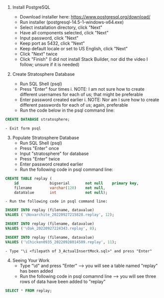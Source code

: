 1. Install PostgreSQL
    - Download installer here: https://www.postgresql.org/download/
    - Run installer (postgresql-14.5-1-windows-x64.exe)
    - Select installation directory, click "Next"
    - Have all components selected, click "Next"
    - Input password, click "Next"
    - Keep port as 5432, click "Next"
    - Keep default locale or set to US English, click "Next"
    - Click "Next" twice
    - Click "Finish" (I did not install Stack Builder, nor did the video I follow; unsure if it is needed)

2. Create Stratosphere Database
    - Run SQL Shell (psql)
    - Press "Enter" four times
        i. NOTE: I am not sure how to create different usernames for each of us; that might be preferable
    - Enter password created earlier
        i. NOTE: Nor am I sure how to create different passwords for each of us; again, preferable
    - Run the code below in the psql command line:
```sql
CREATE DATABASE stratosphere;
```
    - Exit form psql

3. Populate Stratosphere Database
    - Run SQL Shell (psql)
    - Press "Enter" once
    - Input "stratosphere" for database
    - Press "Enter" twice
    - Enter password created earlier
    - Run the following code in psql command line:
```sql
CREATE TABLE replay (
	id				bigserial		not null	primary key,
	filename		varchar(120)	not null,
	dataValue		int				not null);
```
    - Run the following code in psql command line:
```sql
INSERT INTO replay (filename, datavalue)
VALUES ('\Novarchite_20220927215828.replay', 12);

INSERT INTO replay (filename, datavalue)
VALUES ('\Oak_20220927224343.replay', 8);

INSERT INTO replay (filename, datavalue)
VALUES ('\Chicken0935_20220928014509.replay', 11);
```
    - Type "\i <filepath of 3_ActualInsertMock.sql>" and press "Enter"

4. Seeing Your Work
    - Type "\d" and press "Enter" --> you will see a table named "replay" has been added
    - Run the following code in psql comamnd line --> you will see three rows of data have been added to "replay"
```sql
SELECT * FROM replay;
```